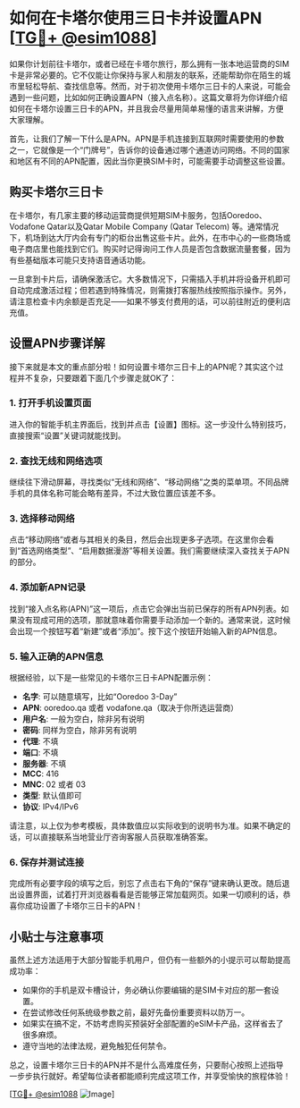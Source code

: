 # 如何在卡塔尔使用三日卡并设置APN [[TG💪+ @esim1088](https://t.me/s/esim1088)]

如果你计划前往卡塔尔，或者已经在卡塔尔旅行，那么拥有一张本地运营商的SIM卡是非常必要的。它不仅能让你保持与家人和朋友的联系，还能帮助你在陌生的城市里轻松导航、查找信息等。然而，对于初次使用卡塔尔三日卡的人来说，可能会遇到一些问题，比如如何正确设置APN（接入点名称）。这篇文章将为你详细介绍如何在卡塔尔设置三日卡的APN，并且我会尽量用简单易懂的语言来讲解，方便大家理解。

首先，让我们了解一下什么是APN。APN是手机连接到互联网时需要使用的参数之一，它就像是一个“门牌号”，告诉你的设备通过哪个通道访问网络。不同的国家和地区有不同的APN配置，因此当你更换SIM卡时，可能需要手动调整这些设置。

## 购买卡塔尔三日卡

在卡塔尔，有几家主要的移动运营商提供短期SIM卡服务，包括Ooredoo、Vodafone Qatar以及Qatar Mobile Company (Qatar Telecom) 等。通常情况下，机场到达大厅内会有专门的柜台出售这些卡片。此外，在市中心的一些商场或电子商店里也能找到它们。购买时记得询问工作人员是否包含数据流量套餐，因为有些基础版本可能只支持语音通话功能。

一旦拿到卡片后，请确保激活它。大多数情况下，只需插入手机并将设备开机即可自动完成激活过程；但若遇到特殊情况，则需拨打客服热线按照指示操作。另外，请注意检查卡内余额是否充足——如果不够支付费用的话，可以前往附近的便利店充值。

## 设置APN步骤详解

接下来就是本文的重点部分啦！如何设置卡塔尔三日卡上的APN呢？其实这个过程并不复杂，只要跟着下面几个步骤走就OK了：

### 1. 打开手机设置页面

进入你的智能手机主界面后，找到并点击【设置】图标。这一步没什么特别技巧，直接搜索“设置”关键词就能找到。

### 2. 查找无线和网络选项

继续往下滑动屏幕，寻找类似“无线和网络”、“移动网络”之类的菜单项。不同品牌手机的具体名称可能会略有差异，不过大致位置应该差不多。

### 3. 选择移动网络

点击“移动网络”或者与其相关的条目，然后会出现更多子选项。在这里你会看到“首选网络类型”、“启用数据漫游”等相关设置。我们需要继续深入查找关于APN的部分。

### 4. 添加新APN记录

找到“接入点名称(APN)”这一项后，点击它会弹出当前已保存的所有APN列表。如果没有现成可用的选项，那就意味着你需要手动添加一个新的。通常来说，这时候会出现一个按钮写着“新建”或者“添加”。按下这个按钮开始输入新的APN信息。

### 5. 输入正确的APN信息

根据经验，以下是一些常见的卡塔尔三日卡APN配置示例：

- **名字**: 可以随意填写，比如“Ooredoo 3-Day”
- **APN**: ooredoo.qa 或者 vodafone.qa（取决于你所选运营商）
- **用户名**: 一般为空白，除非另有说明
- **密码**: 同样为空白，除非另有说明
- **代理**: 不填
- **端口**: 不填
- **服务器**: 不填
- **MCC**: 416
- **MNC**: 02 或者 03
- **类型**: 默认值即可
- **协议**: IPv4/IPv6

请注意，以上仅为参考模板，具体数值应以实际收到的说明书为准。如果不确定的话，可以直接联系当地营业厅咨询客服人员获取准确答案。

### 6. 保存并测试连接

完成所有必要字段的填写之后，别忘了点击右下角的“保存”键来确认更改。随后退出设置界面，试着打开浏览器看看是否能够正常加载网页。如果一切顺利的话，恭喜你成功设置了卡塔尔三日卡的APN！

## 小贴士与注意事项

虽然上述方法适用于大部分智能手机用户，但仍有一些额外的小提示可以帮助提高成功率：

- 如果你的手机是双卡槽设计，务必确认你要编辑的是SIM卡对应的那一套设置。
- 在尝试修改任何系统级参数之前，最好先备份重要资料以防万一。
- 如果实在搞不定，不妨考虑购买预装好全部配置的eSIM卡产品，这样省去了很多麻烦。
- 遵守当地的法律法规，避免触犯任何禁令。

总之，设置卡塔尔三日卡的APN并不是什么高难度任务，只要耐心按照上述指导一步步执行就好。希望每位读者都能顺利完成这项工作，并享受愉快的旅程体验！

[[TG💪+ @esim1088](https://t.me/s/esim1088) ![Image](https://i.postimg.cc/4NQfJmqS/Snipaste-2025-05-13-00-14-12.png)]